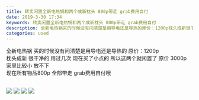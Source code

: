 ```yaml
---
title: 转卖闲置全新电热锅和两个成新枕头 800p带走 grab费用自付
date: 2019-3-30 17:34
keywords: 转卖闲置全新电热锅和两个成新枕头 800p带走 grab费用自付
description: 全新电热锅买的时候没有问清楚是用导电还是导热的原价：1200p枕头成新很干净的用过几次现在买了小点的所以这两个就闲置了原价3000p家里比较小放不下现在所有物品800p全部带走grab费用自付哦
categories: used
---
```

<td class="t_f" id="postmessage_3349449">

全新电热锅 买的时候没有问清楚是用导电还是导热的 原价：1200p<br/>
枕头成新 很干净的 用过几次 现在买了小点的 所以这两个就闲置了 原价 3000p <br/>
家里比较小 放不下 <br/>
现在所有物品800p 全部带走 grab费用自付哦<br/>
<br/>

<img aid="1126392" data-cf-modified-ec531dec9187f421c294c436-="" file="data/attachment/forum/201903/30/172947hb5kvb3k9kn777qa.jpg.thumb.jpg" id="aimg_1126392" inpost="1" onclick="" onmouseover="" src="http://www.flw.ph/data/attachment/forum/201903/30/172947hb5kvb3k9kn777qa.jpg" style="cursor:pointer" zoomfile="data/attachment/forum/201903/30/172947hb5kvb3k9kn777qa.jpg"/>



<img aid="1126390" data-cf-modified-ec531dec9187f421c294c436-="" file="data/attachment/forum/201903/30/172947gtxvdxpp9xzntdup.jpg.thumb.jpg" id="aimg_1126390" inpost="1" onclick="" onmouseover="" src="http://www.flw.ph/data/attachment/forum/201903/30/172947gtxvdxpp9xzntdup.jpg" style="cursor:pointer" zoomfile="data/attachment/forum/201903/30/172947gtxvdxpp9xzntdup.jpg"/>



<img aid="1126389" data-cf-modified-ec531dec9187f421c294c436-="" file="data/attachment/forum/201903/30/172946x77imzednnnauxld.jpg.thumb.jpg" id="aimg_1126389" inpost="1" onclick="" onmouseover="" src="http://www.flw.ph/data/attachment/forum/201903/30/172946x77imzednnnauxld.jpg" style="cursor:pointer" zoomfile="data/attachment/forum/201903/30/172946x77imzednnnauxld.jpg"/>



<img aid="1126388" data-cf-modified-ec531dec9187f421c294c436-="" file="data/attachment/forum/201903/30/172944igkkgulurqkmaxbc.jpg.thumb.jpg" id="aimg_1126388" inpost="1" onclick="" onmouseover="" src="http://www.flw.ph/data/attachment/forum/201903/30/172944igkkgulurqkmaxbc.jpg" style="cursor:pointer" zoomfile="data/attachment/forum/201903/30/172944igkkgulurqkmaxbc.jpg"/>


<br/>
</td>
